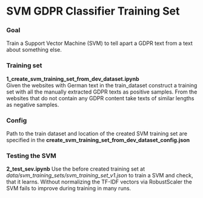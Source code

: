 # SVM GDPR Classifier Training Set
### Goal
Train a Support Vector Machine (SVM) to tell apart a GDPR text from a text about something else.

### Training set
**1_create_svm_training_set_from_dev_dataset.ipynb**  
Given the websites with German text in the train_dataset construct a training set with all
the manually extracted GDPR texts as positive samples. From the websites that do not contain any 
GDPR content take texts of similar lengths as negative samples.

### Config
Path to the train dataset and location of the created SVM training set are specified in the 
**create_svm_training_set_from_dev_dataset_config.json**

### Testing the SVM
**2_test_sev.ipynb**
Use the before created training set at _data/svm_training_sets/svm_training_set_v1.json_
to train a SVM and check, that it learns. Without normalizing the TF-IDF vectors via RobustScaler
the SVM fails to improve during training in many runs.